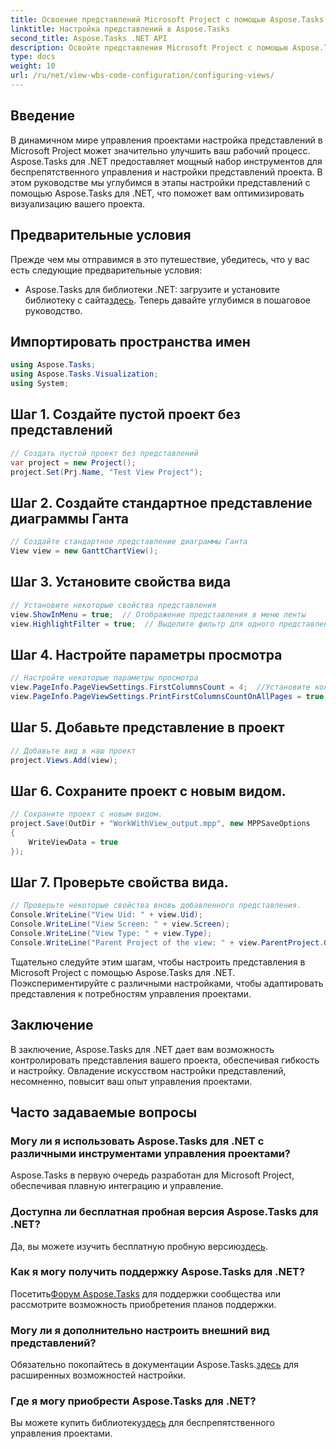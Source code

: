 ```yaml
---
title: Освоение представлений Microsoft Project с помощью Aspose.Tasks
linktitle: Настройка представлений в Aspose.Tasks
second_title: Aspose.Tasks .NET API
description: Освойте представления Microsoft Project с помощью Aspose.Tasks для .NET. Настраивайте и оптимизируйте свой опыт управления проектами без особых усилий.
type: docs
weight: 10
url: /ru/net/view-wbs-code-configuration/configuring-views/
---
```

## Введение
В динамичном мире управления проектами настройка представлений в Microsoft Project может значительно улучшить ваш рабочий процесс. Aspose.Tasks для .NET предоставляет мощный набор инструментов для беспрепятственного управления и настройки представлений проекта. В этом руководстве мы углубимся в этапы настройки представлений с помощью Aspose.Tasks для .NET, что поможет вам оптимизировать визуализацию вашего проекта.
## Предварительные условия
Прежде чем мы отправимся в это путешествие, убедитесь, что у вас есть следующие предварительные условия:
-  Aspose.Tasks для библиотеки .NET: загрузите и установите библиотеку с сайта[здесь](https://releases.aspose.com/tasks/net/).
Теперь давайте углубимся в пошаговое руководство.
## Импортировать пространства имен
```csharp
using Aspose.Tasks;
using Aspose.Tasks.Visualization;
using System;

```
## Шаг 1. Создайте пустой проект без представлений
```csharp
// Создать пустой проект без представлений
var project = new Project();
project.Set(Prj.Name, "Test View Project");
```
## Шаг 2. Создайте стандартное представление диаграммы Ганта
```csharp
// Создайте стандартное представление диаграммы Ганта
View view = new GanttChartView();
```
## Шаг 3. Установите свойства вида
```csharp
// Установите некоторые свойства представления
view.ShowInMenu = true;  // Отображение представления в меню ленты
view.HighlightFilter = true;  // Выделите фильтр для одного представления
```
## Шаг 4. Настройте параметры просмотра
```csharp
// Настройте некоторые параметры просмотра
view.PageInfo.PageViewSettings.FirstColumnsCount = 4;  //Установите количество первых столбцов, которые будут напечатаны на всех страницах.
view.PageInfo.PageViewSettings.PrintFirstColumnsCountOnAllPages = true;  // Распечатать указанное количество первых столбцов на всех страницах.
```
## Шаг 5. Добавьте представление в проект
```csharp
// Добавьте вид в наш проект
project.Views.Add(view);
```
## Шаг 6. Сохраните проект с новым видом.
```csharp
// Сохраните проект с новым видом.
project.Save(OutDir + "WorkWithView_output.mpp", new MPPSaveOptions
{
    WriteViewData = true
});
```
## Шаг 7. Проверьте свойства вида.
```csharp
// Проверьте некоторые свойства вновь добавленного представления.
Console.WriteLine("View Uid: " + view.Uid);
Console.WriteLine("View Screen: " + view.Screen);
Console.WriteLine("View Type: " + view.Type);
Console.WriteLine("Parent Project of the view: " + view.ParentProject.Get(Prj.Name));
```
Тщательно следуйте этим шагам, чтобы настроить представления в Microsoft Project с помощью Aspose.Tasks для .NET. Поэкспериментируйте с различными настройками, чтобы адаптировать представления к потребностям управления проектами.
## Заключение
В заключение, Aspose.Tasks для .NET дает вам возможность контролировать представления вашего проекта, обеспечивая гибкость и настройку. Овладение искусством настройки представлений, несомненно, повысит ваш опыт управления проектами.
## Часто задаваемые вопросы
### Могу ли я использовать Aspose.Tasks для .NET с различными инструментами управления проектами?
Aspose.Tasks в первую очередь разработан для Microsoft Project, обеспечивая плавную интеграцию и управление.
### Доступна ли бесплатная пробная версия Aspose.Tasks для .NET?
 Да, вы можете изучить бесплатную пробную версию[здесь](https://releases.aspose.com/).
### Как я могу получить поддержку Aspose.Tasks для .NET?
 Посетить[Форум Aspose.Tasks](https://forum.aspose.com/c/tasks/15) для поддержки сообщества или рассмотрите возможность приобретения планов поддержки.
### Могу ли я дополнительно настроить внешний вид представлений?
 Обязательно покопайтесь в документации Aspose.Tasks.[здесь](https://reference.aspose.com/tasks/net/) для расширенных возможностей настройки.
### Где я могу приобрести Aspose.Tasks для .NET?
 Вы можете купить библиотеку[здесь](https://purchase.aspose.com/buy) для беспрепятственного управления проектами.